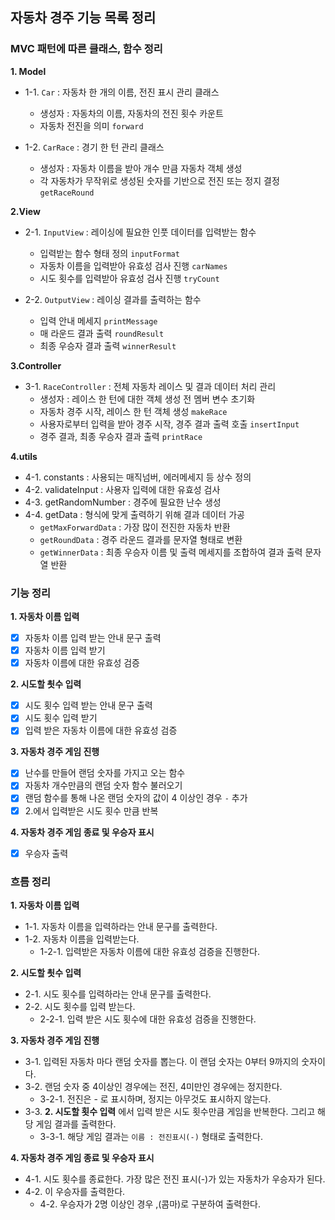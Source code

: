 ## 자동차 경주 기능 목록 정리

### MVC 패턴에 따른 클래스, 함수 정리


**1. Model**

- 1-1. `Car` : 자동차 한 개의 이름, 전진 표시 관리 클래스 
  - 생성자 : 자동차의 이름, 자동차의 전진 횟수 카운트
  - 자동차 전진을 의미 `forward`

- 1-2. `CarRace` : 경기 한 턴 관리 클래스
  - 생성자 : 자동차 이름을 받아 개수 만큼 자동차 객체 생성
  - 각 자동차가 무작위로 생성된 숫자를 기반으로 전진 또는 정지 결정 `getRaceRound`

**2.View**

- 2-1. `InputView` : 레이싱에 필요한 인풋 데이터를 입력받는 함수
  - 입력받는 함수 형태 정의 `inputFormat`
  - 자동차 이름을 입력받아 유효성 검사 진행 `carNames`
  - 시도 횟수를 입력받아 유효성 검사 진행 `tryCount`

- 2-2. `OutputView` : 레이싱 결과를 출력하는 함수
  - 입력 안내 메세지 `printMessage`
  - 매 라운드 결과 출력 `roundResult`
  - 최종 우승자 결과 출력 `winnerResult`

**3.Controller**

- 3-1. `RaceController` : 전체 자동차 레이스 및 결과 데이터 처리 관리
  - 생성자 : 레이스 한 턴에 대한 객체 생성 전 멤버 변수 초기화
  - 자동차 경주 시작, 레이스 한 턴 객체 생성 `makeRace`
  - 사용자로부터 입력을 받아 경주 시작, 경주 결과 출력 호출 `insertInput`
  - 경주 결과, 최종 우승자 결과 출력 `printRace`

**4.utils**

- 4-1. constants : 사용되는 매직넘버, 에러메세지 등 상수 정의
- 4-2. validateInput : 사용자 입력에 대한 유효성 검사
- 4-3. getRandomNumber : 경주에 필요한 난수 생성
- 4-4. getData : 형식에 맞게 출력하기 위해 결과 데이터 가공
  - `getMaxForwardData` : 가장 많이 전진한 자동차 반환
  - `getRoundData` : 경주 라운드 결과를 문자열 형태로 변환
  - `getWinnerData` : 최종 우승자 이름 및 출력 메세지를 조합하여 결과 출력 문자열 반환


### 기능 정리

**1. 자동차 이름 입력**

- [x] 자동차 이름 입력 받는 안내 문구 출력
- [x] 자동차 이름 입력 받기
- [x] 자동차 이름에 대한 유효성 검증

**2. 시도할 쵯수 입력**

- [x] 시도 횟수 입력 받는 안내 문구 출력
- [x] 시도 횟수 입력 받기
- [x] 입력 받은 자동차 이름에 대한 유효성 검증 

**3. 자동차 경주 게임 진행**

- [x] 난수를 만들어 랜덤 숫자를 가지고 오는 함수
- [x] 자동차 개수만큼의 랜덤 숫자 함수 불러오기
- [x] 랜덤 함수를 통해 나온 랜덤 숫자의 값이 4 이상인 경우 `-` 추가
- [x] 2.에서 입력받은 시도 횟수 만큼 반복

**4. 자동차 경주 게임 종료 및 우승자 표시**

- [x] 우승자 출력


### 흐름 정리

**1. 자동차 이름 입력**

- 1-1. 자동차 이름을 입력하라는 안내 문구를 출력한다.
- 1-2. 자동차 이름을 입력받는다.
  - 1-2-1. 입력받은 자동차 이름에 대한 유효성 검증을 진행한다.

**2. 시도할 쵯수 입력**

- 2-1. 시도 횟수를 입력하라는 안내 문구를 출력한다.
- 2-2. 시도 횟수를 입력 받는다.
  - 2-2-1. 입력 받은 시도 횟수에 대한 유효성 검증을 진행한다.

**3. 자동차 경주 게임 진행**

- 3-1. 입력된 자동차 마다 랜덤 숫자를 뽑는다. 이 랜덤 숫자는 0부터 9까지의 숫자이다.
- 3-2. 랜덤 숫자 중 4이상인 경우에는 전진, 4미만인 경우에는 정지한다.
    - 3-2-1. 전진은 - 로 표시하며, 정지는 아무것도 표시하지 않는다.
- 3-3. **2. 시도할 횟수 입력** 에서 입력 받은 시도 횟수만큼 게임을 반복한다. 그리고 해당 게임 결과를 출력한다. 
    - 3-3-1. 해당 게임 결과는 `이름 : 전진표시(-)` 형태로 출력한다.

**4. 자동차 경주 게임 종료 및 우승자 표시**
- 4-1. 시도 횟수를 종료한다. 가장 많은 전진 표시(-)가 있는 자동차가 우승자가 된다.
- 4-2. 이 우승자를 출력한다.
    - 4-2. 우승자가 2명 이상인 경우 ,(콤마)로 구분하여 출력한다.